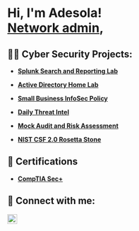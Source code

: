 <h1>Hi, I'm Adesola! <br/><a href="https://github.com/DesholaAmzat">Network admin</a>, 

<h2>👨‍💻 Cyber Security Projects:</h2>

- <b>[Splunk Search and Reporting Lab]( )</b>
- <b>[Active Directory Home Lab](https://github.com/DesholaAmzat/Active-Directory-Lab)</b>
- <b>[Small Business InfoSec Policy](https://docs.google.com/document/d/11EPIoFzWbULIONAcfQM--Q7qSIf4zkrzEhP6cHcJCrc/edit?tab=t.0)</b>
  
 - <b>[Daily Threat Intel](https://docs.google.com/document/d/1ymihAym1IX34Ac2wAI2Yaiye-4DhPq1CmzO_LnPrPxI/edit?tab=t.uv2wzsrw6xnk) </b><b>
  - <b>[Mock Audit and Risk Assessment](https://docs.google.com/spreadsheets/d/1gK8M8Ach5keoDxfjDU4USYZDVQQTbpJw/edit?gid=632935606#gid=632935606) </b>
  - <b>[NIST CSF 2.0 Rosetta Stone](https://docs.google.com/spreadsheets/d/1lx_Jg14SDAxrwaNRCmO-bIVwxq_NcZznXR0Xau1xAxE/edit?usp=sharing)</b>




<h2> 📝 Certifications</h2>

- [CompTIA Sec+](https://www.certmetrics.com/comptia/electronic_certificate.aspx?cert=76F071F0F0222AA2E665D636867805DEOABED6687971288CBFF6B4F2299FBFDB3)


<h2> 🤳 Connect with me:</h2>

[<img align="left" alt="JoshMadakor | LinkedIn" width="22px" src="https://cdn.jsdelivr.net/npm/simple-icons@v3/icons/linkedin.svg" />][linkedin]


[linkedin]: https://www.linkedin.com/in/%F0%9F%92%BBadesola-amzat-3043b71b2

<!--
**joshmadakor1/joshmadakor1** is a ✨ _special_ ✨ repository because its `README.md` (this file) appears on your GitHub profile.

Here are some ideas to get you started:

- 🔭 I’m currently working on ...
- 🌱 I’m currently learning ...
- 👯 I’m looking to collaborate on ...
- 🤔 I’m looking for help with ...
- 💬 Ask me about ...
- 📫 How to reach me: ...
- 😄 Pronouns: ...
- ⚡ Fun fact: ...
-->
